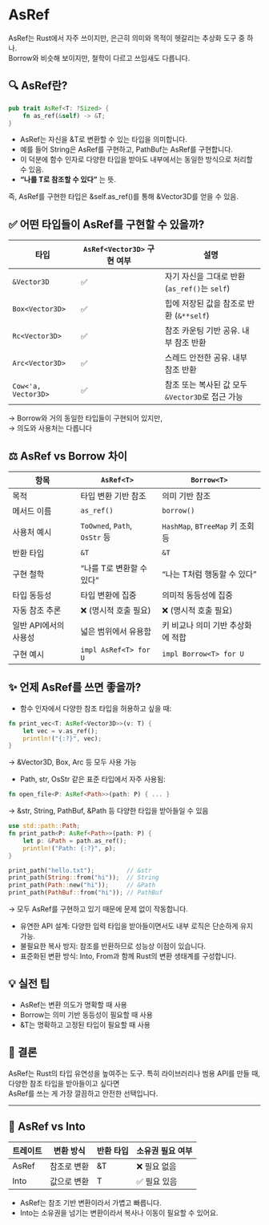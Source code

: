 # AsRef<T>

AsRef<T>는 Rust에서 자주 쓰이지만, 은근히 의미와 목적이 헷갈리는 추상화 도구 중 하나.  
Borrow<T>와 비슷해 보이지만, 철학이 다르고 쓰임새도 다릅니다.

## 🔍 AsRef<T>란?
```rust
pub trait AsRef<T: ?Sized> {
    fn as_ref(&self) -> &T;
}
```
- AsRef<T>는 자신을 &T로 변환할 수 있는 타입을 의미합니다.
- 예를 들어 String은 AsRef<str>를 구현하고, PathBuf는 AsRef<Path>를 구현합니다.
- 이 덕분에 함수 인자로 다양한 타입을 받아도 내부에서는 동일한 방식으로 처리할 수 있음.
- **“나를 T로 참조할 수 있다”** 는 뜻.

즉, AsRef<Vector3D>를 구현한 타입은 &self.as_ref()를 통해 &Vector3D를 얻을 수 있음.

## ✅ 어떤 타입들이 AsRef<Vector3D>를 구현할 수 있을까?
| 타입                  | `AsRef<Vector3D>` 구현 여부 | 설명                                                                 |
|-----------------------|------------------------------|----------------------------------------------------------------------|
| `&Vector3D`           | ✅                            | 자기 자신을 그대로 반환 (`as_ref()`는 `self`)                         |
| `Box<Vector3D>`       | ✅                            | 힙에 저장된 값을 참조로 반환 (`&**self`)                             |
| `Rc<Vector3D>`        | ✅                            | 참조 카운팅 기반 공유. 내부 참조 반환                                |
| `Arc<Vector3D>`       | ✅                            | 스레드 안전한 공유. 내부 참조 반환                                   |
| `Cow<'a, Vector3D>`   | ✅                            | 참조 또는 복사된 값 모두 `&Vector3D`로 접근 가능                      |

→ Borrow<T>와 거의 동일한 타입들이 구현되어 있지만,  
→ 의도와 사용처는 다릅니다

## ⚖️ AsRef<T> vs Borrow<T> 차이
| 항목                     | `AsRef<T>`                          | `Borrow<T>`                          |
|--------------------------|--------------------------------------|--------------------------------------|
| 목적                     | 타입 변환 기반 참조                 | 의미 기반 참조                       |
| 메서드 이름              | `as_ref()`                          | `borrow()`                           |
| 사용처 예시              | `ToOwned`, `Path`, `OsStr` 등       | `HashMap`, `BTreeMap` 키 조회 등     |
| 반환 타입               | `&T`                                | `&T`                                 |
| 구현 철학                | “나를 T로 변환할 수 있다”           | “나는 T처럼 행동할 수 있다”          |
| 타입 동등성              | 타입 변환에 집중                   | 의미적 동등성에 집중                 |
| 자동 참조 추론           | ❌ (명시적 호출 필요)               | ❌ (명시적 호출 필요)               |
| 일반 API에서의 사용성    | 넓은 범위에서 유용함               | 키 비교나 의미 기반 추상화에 적합    |
| 구현 예시                | `impl AsRef<T> for U`               | `impl Borrow<T> for U`               |

## ✨ 언제 AsRef를 쓰면 좋을까?
- 함수 인자에서 다양한 참조 타입을 허용하고 싶을 때:

```rust
fn print_vec<T: AsRef<Vector3D>>(v: T) {
    let vec = v.as_ref();
    println!("{:?}", vec);
}
```

→ &Vector3D, Box<Vector3D>, Arc<Vector3D> 등 모두 사용 가능  
- Path, str, OsStr 같은 표준 타입에서 자주 사용됨:
```rust
fn open_file<P: AsRef<Path>>(path: P) { ... }
```
→ &str, String, PathBuf, &Path 등 다양한 타입을 받아들일 수 있음

```rust
use std::path::Path;
fn print_path<P: AsRef<Path>>(path: P) {
    let p: &Path = path.as_ref();
    println!("Path: {:?}", p);
}
```

```rust
print_path("hello.txt");         // &str
print_path(String::from("hi"));  // String
print_path(Path::new("hi"));     // &Path
print_path(PathBuf::from("hi")); // PathBuf
```
→ 모두 AsRef<Path>를 구현하고 있기 때문에 문제 없이 작동합니다.

- 유연한 API 설계: 다양한 입력 타입을 받아들이면서도 내부 로직은 단순하게 유지 가능.
- 불필요한 복사 방지: 참조를 반환하므로 성능상 이점이 있습니다.
- 표준화된 변환 방식: Into, From과 함께 Rust의 변환 생태계를 구성합니다.

## 💡 실전 팁
- AsRef<T>는 변환 의도가 명확할 때 사용
- Borrow<T>는 의미 기반 동등성이 필요할 때 사용
- &T는 명확하고 고정된 타입이 필요할 때 사용

## 💬 결론
AsRef<T>는 Rust의 타입 유연성을 높여주는 도구.
특히 라이브러리나 범용 API를 만들 때, 다양한 참조 타입을 받아들이고 싶다면  
AsRef<T>를 쓰는 게 가장 깔끔하고 안전한 선택입니다.

---

## 🔁 AsRef vs Into
| 트레이트   | 변환 방식     | 반환 타입 | 소유권 필요 여부 |
|------------|---------------|-----------|------------------|
| AsRef<T>   | 참조로 변환   | &T        | ❌ 필요 없음     |
| Into<T>    | 값으로 변환   | T         | ✅ 필요 있음     |

- AsRef는 참조 기반 변환이라서 가볍고 빠릅니다.
- Into는 소유권을 넘기는 변환이라서 복사나 이동이 필요할 수 있어요.


